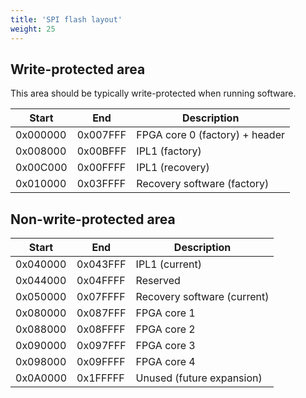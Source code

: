 ```yaml
---
title: 'SPI flash layout'
weight: 25
---
```


## Write-protected area

This area should be typically write-protected when running software.

|  Start   |   End    | Description  |
|----------|----------|--------------|
| 0x000000 | 0x007FFF | FPGA core 0 (factory) + header |
| 0x008000 | 0x00BFFF | IPL1 (factory) |
| 0x00C000 | 0x00FFFF | IPL1 (recovery) |
| 0x010000 | 0x03FFFF | Recovery software (factory) |

## Non-write-protected area

|  Start   |   End    | Description  |
|----------|----------|--------------|
| 0x040000 | 0x043FFF | IPL1 (current) |
| 0x044000 | 0x04FFFF | Reserved |
| 0x050000 | 0x07FFFF | Recovery software (current) |
| 0x080000 | 0x087FFF | FPGA core 1 |
| 0x088000 | 0x08FFFF | FPGA core 2 |
| 0x090000 | 0x097FFF | FPGA core 3 |
| 0x098000 | 0x09FFFF | FPGA core 4 |
| 0x0A0000 | 0x1FFFFF | Unused (future expansion) |
